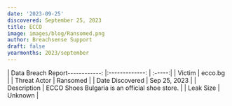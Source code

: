 ```yaml
---
date: '2023-09-25'
discovered: September 25, 2023
title: ECCO
image: images/blog/Ransomed.png
author: Breachsense Support
draft: false
yearmonths: 2023/september
---
```


| Data Breach Report------------:     |:-------------:    | :-----:|
| Victim      | ecco.bg      | 
| Threat Actor      | Ransomed      | 
| Date Discovered      | Sep 25, 2023      | 
| Description      | ECCO Shoes Bulgaria is an official shoe store.      | 
| Leak Size      | Unknown      | 

